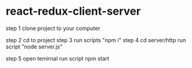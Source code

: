 # react-redux-client-server

step 1 clone project to your computer

step 2 cd to project
step 3 run scripts "npm i"
step 4 cd server/http run script "node server.js"

step 5 open temirnal run script npm start
